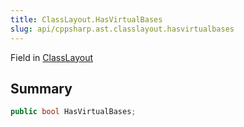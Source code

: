 ```yaml
---
title: ClassLayout.HasVirtualBases
slug: api/cppsharp.ast.classlayout.hasvirtualbases
---
```

Field in [ClassLayout](/api/cppsharp/ast/classlayout)

## Summary



```csharp
public bool HasVirtualBases;
```


